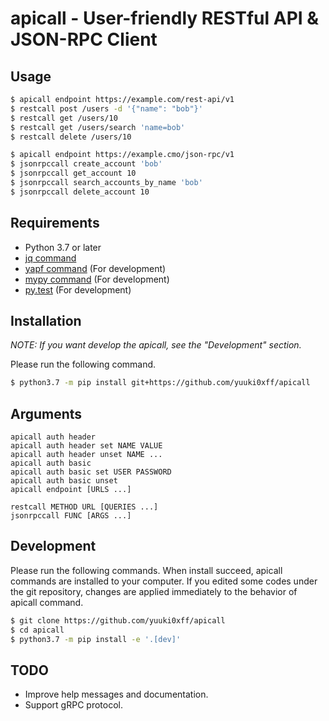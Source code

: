 # apicall - User-friendly RESTful API & JSON-RPC Client


## Usage
```bash
$ apicall endpoint https://example.com/rest-api/v1
$ restcall post /users -d '{"name": "bob"}'
$ restcall get /users/10
$ restcall get /users/search 'name=bob'
$ restcall delete /users/10

$ apicall endpoint https://example.cmo/json-rpc/v1
$ jsonrpccall create_account 'bob'
$ jsonrpccall get_account 10
$ jsonrpccall search_accounts_by_name 'bob'
$ jsonrpccall delete_account 10
```


## Requirements
* Python 3.7 or later
* [jq command](https://stedolan.github.io/jq/)
* [yapf command](https://github.com/google/yapf) (For development)
* [mypy command](http://mypy-lang.org/) (For development)
* [py.test](https://docs.pytest.org/en/latest/) (For development)


## Installation
_NOTE: If you want develop the apicall, see the "Development" section._

Please run the following command.

```bash
$ python3.7 -m pip install git+https://github.com/yuuki0xff/apicall
```


## Arguments
```
apicall auth header
apicall auth header set NAME VALUE
apicall auth header unset NAME ...
apicall auth basic
apicall auth basic set USER PASSWORD
apicall auth basic unset
apicall endpoint [URLS ...]

restcall METHOD URL [QUERIES ...]
jsonrpccall FUNC [ARGS ...]
```


## Development
Please run the following commands.
When install succeed, apicall commands are installed to your computer.
If you edited some codes under the git repository, changes are applied immediately to the behavior of apicall command.

```bash
$ git clone https://github.com/yuuki0xff/apicall
$ cd apicall
$ python3.7 -m pip install -e '.[dev]'
```

## TODO
* Improve help messages and documentation.
* Support gRPC protocol.
